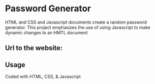 # Password Generator
HTML and CSS and Javascript documents create a random password generator. This project emphasizes the use of using Javascript to make dynamic changes to an HMTL document

## Url to the website: 


## Usage
Coded with HTML, CSS, & Javascript

